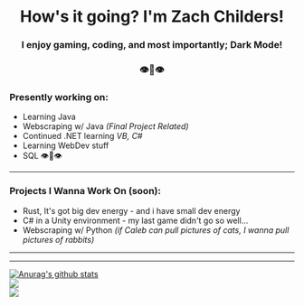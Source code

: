 </a>
<h1 align="center">How's it going? I'm Zach Childers!</h1>
<h3 align="center">I enjoy gaming, coding, and most importantly; Dark Mode!</h3>

<h3 align="center">👁👄👁</h3>

### Presently working on:
* Learning Java
* Webscraping w/ Java *(Final Project Related)*
* Continued .NET learning *VB, C#*
* Learning WebDev stuff
* SQL 👁👄👁
---
### Projects I Wanna Work On (soon):
* Rust, It's got big dev energy - and i have small dev energy
* C# in a Unity environment - my last game didn't go so well...
* Webscraping w/ Python *(if Caleb can pull pictures of cats, I wanna pull pictures of rabbits)*

---



---

<a href="https://github.com/im-zach/github-readme-stats">
  <!-- this is good -->
  <img align="center" src="https://github-readme-stats.vercel.app/api?username=im-zach&show_icons=true&theme=merko" alt="Anurag's github stats" />
</a>
<br>
<a href="https://github.com/im-zach/github-readme-stats">
  <!-- Change the `github-readme-stats.anuraghazra1.vercel.app` to `github-readme-stats.vercel.app`  -->
  <img align="center" src="https://github-readme-stats.vercel.app/api/top-langs/?username=im-zach&langs_count=7&hide=c,batchfile,powershell &theme=dark" />
</a>
</br>

<a href="https://github.com/im-zach/github-readme-stats">
  <!-- Change the `github-readme-stats.anuraghazra1.vercel.app` to `github-readme-stats.vercel.app`  -->
  <img align="center" src="https://github-profile-trophy.vercel.app/?username=im-zach&title=Joined2020, Commit, Repositories, Stars, Followers&theme=dracula" />
</a>
  
